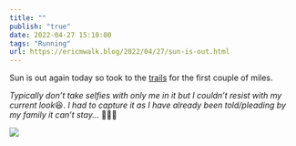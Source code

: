 ```yaml
---
title: ""
publish: "true"
date: 2022-04-27 15:10:00
tags: "Running"
url: https://ericmwalk.blog/2022/04/27/sun-is-out.html
---
```


Sun is out again today so took to the [trails](http://www.strava.com/activities/7049741819) for the first couple of miles.

*Typically don’t take selfies with only me in it but I couldn’t resist with my current look*😆. *I had to capture it as I have already been told/pleading by my family it can’t stay...* 🏃🏻‍♂️


![](https://ericmwalk.blog/uploads/2022/1b6f52da8c.jpg)